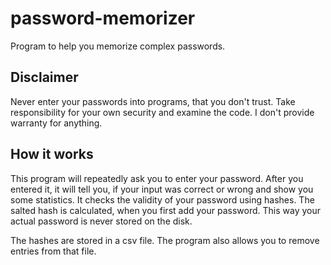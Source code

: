 # password-memorizer
Program to help you memorize complex passwords.

## Disclaimer
Never enter your passwords into programs, that you don't trust. Take responsibility for your own security and examine the code. I don't provide warranty for anything.

## How it works
This program will repeatedly ask you to enter your password. After you entered it, it will tell you, if your input was correct or wrong and show you some statistics. It checks the validity of your password using hashes. The salted hash is calculated, when you first add your password. This way your actual password is never stored on the disk.

The hashes are stored in a csv file. The program also allows you to remove entries from that file. 
